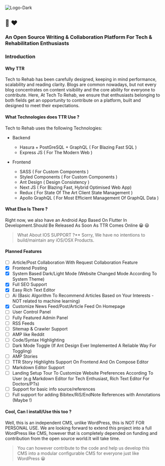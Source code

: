 ![Logo-Dark](https://i.ibb.co/VjztJqb/TTR-DARKsvg-1.jpg)
## :star_struck: :heart:
### An Open Source Writing & Collaboration Platform For Tech & Rehabilitation Enthusiasts

### Introduction

#### Why TTR 
Tech to Rehab has been carefully designed, keeping in mind performance, scalability and reading clarity. Blogs are common nowadays, but not every blog concentrates on content visibility and the core ability for everyone to contribute. Here, At Tech To Rehab, we ensure that enthusiasts belonging to both fields get an opportunity to contribute on a platform, built and designed to meet their expectations. 

#### What Technologies does TTR Use ?
Tech to Rehab uses the following Technologies: 
- Backend 
    - Hasura + PostGreSQL + GraphQL ( For Blazing Fast SQL )
    - Express JS ( For The Modern Web )

- Frontend 
    - SASS ( For Custom Components )
    - Styled Components ( For Custom Components )
    - Ant Design ( Design Consistency )
    - Next JS ( For Blazing Fast, Hybrid Optimised Web App)
    - Redux ( For State Of The Art Client State Management )
    - Apollo GraphQL ( For Most Efficient Management Of GraphQL Data )

 #### What Else Is There ?
 Right now, we also have an Android App Based On Flutter In Development.Should Be Released As Soon As TTR Comes Online :grinning: :smiley:

> What About IOS SUPPORT ?**
> Sorry, We have no intentions to build/maintain any iOS/OSX Products. 

#### Planned Features
- [ ] Article/Post Collaboration With Request Collaboration Feature 
- [x] Frontend Posting
- [x] System Based Dark/Light Mode (Website Changed Mode According To System Theme)
- [x] Full SEO Support
- [x] Easy Rich Text Editor
- [ ] Ai (Basic Algorithm To Recommend Articles Based on Your Interests - NOT related to machine learning)   
- [x] Customize News Feed/Post/Article Feed On Homepage
- [ ] User Control Panel
- [ ] Fully Featured Admin Panel 
- [ ] RSS Feeds
- [ ] Sitemap & Crawler Support 
- [ ] AMP like Reddit
- [ ] Code/Syntax Highlighting
- [ ] Dark Mode Toggle (If Ant Design Ever Implemented A Reliable Way For Toggling)
- [ ] AMP Stories
- [ ] TTR Story Highlights Support On Frontend And On Compose Editor
- [ ] Markdown Editor Support
- [ ] Landing Setup Tour To Customize Website Preferences According To User (e.g Markdown Editor for Tech Enthusiast, Rich Text Editor For Doctors/PTs)
- [ ] Support for basic info source/references
- [ ] Full support for adding Bibitex/RiS/EndNote References with Annotations (Maybe !)

#### Cool, Can I install/Use this too ?
Well, this is an independent CMS, unlike WordPress, this is NOT FOR PERSONAL USE. We are looking forward to extend this project into a full WordPress like CMS, however that is completely depended on funding and contribution from the open source world.It will take time.

> You can however contribute to the code and help us develop this CMS into a modular configurable CMS for everyone just like WordPress :grinning:  